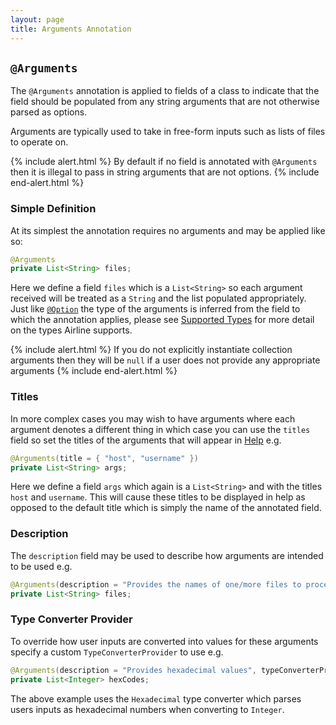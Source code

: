 ```yaml
---
layout: page
title: Arguments Annotation
---
```


## `@Arguments`

The `@Arguments` annotation is applied to fields of a class to indicate that the field should be populated from any string arguments that are not otherwise parsed as options.

Arguments are typically used to take in free-form inputs such as lists of files to operate on.

{% include alert.html %}
By default if no field is annotated with `@Arguments` then it is illegal to pass in string arguments that are not options.
{% include end-alert.html %}
	
### Simple Definition

At its simplest the annotation requires no arguments and may be applied like so:

```java
@Arguments
private List<String> files;
```

Here we define a field `files` which is a `List<String>` so each argument received will be treated as a `String` and the list populated appropriately.  Just like [`@Option`](option.html) the type of the arguments is inferred from the field to which the annotation applies, please see [Supported Types](../practise/types.html) for more detail on the types Airline supports.

{% include alert.html %}
If you do not explicitly instantiate collection arguments then they will be `null` if a user does not provide any appropriate arguments
{% include end-alert.html %}

### Titles

In more complex cases you may wish to have arguments where each argument denotes a different thing in which case you can use the `titles` field so set the titles of the arguments that will appear in [Help](../help/) e.g.

```java
@Arguments(title = { "host", "username" })
private List<String> args;
```
	
Here we define a field `args` which again is a `List<String>` and with the titles `host` and `username`.  This will cause these titles to be displayed in help as opposed to the default title which is simply the name of the annotated field.

### Description

The `description` field may be used to describe how arguments are intended to be used e.g.

```java
@Arguments(description = "Provides the names of one/more files to process")
private List<String> files;
```

### Type Converter Provider

To override how user inputs are converted into values for these arguments specify a custom `TypeConverterProvider` to use e.g.

```java
@Arguments(description = "Provides hexadecimal values", typeConverterProvider = Hexadecimal.class)
private List<Integer> hexCodes;
```

The above example uses the `Hexadecimal` type converter which parses users inputs as hexadecimal numbers when converting to `Integer`.